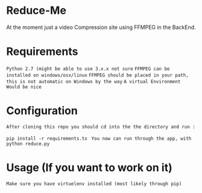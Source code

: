 # Reduce-Me
At the moment just a video Compression site using FFMPEG in the BackEnd.

# Requirements
 ```Python 2.7 (might be able to use 3.x.x not sure```
 ```FFMPEG can be installed on windows/osx/linux```
 ```FFMPEG should be placed in your path, this is not automatic on Windows by the way```
 ``` A virtual Environment Would be nice ```
 
 # Configuration
```After cloning this repo you should cd into the the directory and run :```

``` pip install -r requirements.tx ```
``` You now can run through the app, with python reduce.py```

# Usage (If you want to work on it)
```Make sure you have virtuelenv installed (most likely through pip)```


